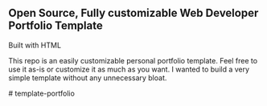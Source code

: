 ## Open Source, Fully customizable Web Developer Portfolio Template
Built with HTML



This repo is an easily customizable personal portfolio template. Feel free to use it as-is or customize it as much as you want. I wanted to build a very simple template without any unnecessary bloat. 



#   t e m p l a t e - p o r t f o l i o  
 
